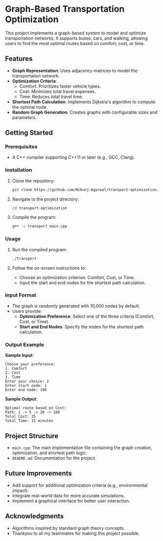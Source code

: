 # Graph-Based Transportation Optimization

This project implements a graph-based system to model and optimize transportation networks. It supports buses, cars, and walking, allowing users to find the most optimal routes based on comfort, cost, or time.

## Features

- **Graph Representation**: Uses adjacency matrices to model the transportation network.
- **Optimization Criteria**:
  - Comfort: Prioritizes faster vehicle types.
  - Cost: Minimizes total travel expenses.
  - Time: Reduces total travel time.
- **Shortest Path Calculation**: Implements Dijkstra's algorithm to compute the optimal route.
- **Random Graph Generation**: Creates graphs with configurable sizes and parameters.

## Getting Started

### Prerequisites

- A C++ compiler supporting C++11 or later (e.g., GCC, Clang).

### Installation

1. Clone the repository:
   ```bash
   git clone https://github.com/Nikunj-Agarwal/transport-optimization.git
   ```
2. Navigate to the project directory:
   ```bash
   cd transport-optimization
   ```
3. Compile the program:
   ```bash
   g++ -o transport main.cpp
   ```

### Usage

1. Run the compiled program:
   ```bash
   ./transport
   ```

2. Follow the on-screen instructions to:
   - Choose an optimization criterion: Comfort, Cost, or Time.
   - Input the start and end nodes for the shortest path calculation.

### Input Format

- The graph is randomly generated with 10,000 nodes by default.
- Users provide:
  - **Optimization Preference**: Select one of the three criteria (Comfort, Cost, or Time).
  - **Start and End Nodes**: Specify the nodes for the shortest path calculation.

### Output Example

**Sample Input**:
```
Choose your preference:
1. Comfort
2. Cost
3. Time
Enter your choice: 2
Enter start node: 1
Enter end node: 100
```

**Sample Output**:
```
Optimal route based on Cost:
Path: 1 -> 5 -> 20 -> 100
Total Cost: 25
Total Time: 15 minutes
```

## Project Structure

- `main.cpp`: The main implementation file containing the graph creation, optimization, and shortest path logic.
- `README.md`: Documentation for the project.

## Future Improvements

- Add support for additional optimization criteria (e.g., environmental impact).
- Integrate real-world data for more accurate simulations.
- Implement a graphical interface for better user interaction.


## Acknowledgments

- Algorithms inspired by standard graph theory concepts.
- Thankyou to all my teammates for making this project possible.

